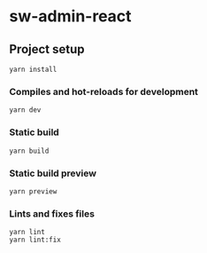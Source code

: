 # sw-admin-react

## Project setup
```
yarn install
```

### Compiles and hot-reloads for development
```
yarn dev
```

### Static build
```
yarn build
```

### Static build preview
```
yarn preview
```


### Lints and fixes files
```
yarn lint
yarn lint:fix
```